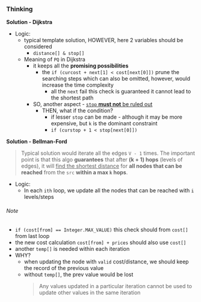 ### Thinking
**Solution - Dijkstra**
- Logic:
  - typical template solution, HOWEVER, here 2 variables should be considered
    - `distance[] & stop[]`
  - Meaning of `PQ` in Dijkstra
    - it keeps all the **promising possibilities**
      - the `if (curcost + next[1] < cost[next[0]])` prune the searching steps which can also be omitted, however, would increase the time complexity
        - all the `next` fail this check is guaranteed it cannot lead to the shortest path
    - SO, another aspect - <u>`stop` **must not** be ruled out</u>
      - THEN, what if the condition?
        - if lesser `stop` can be made - although it may be more expensive, but `k` is the dominant constraint
        - `if (curstop + 1 < stop[next[0]])`
      
**Solution - Bellman-Ford**
> Typical solution would iterate all the edges `V - 1` times. The important point is that this algo **guarantees** 
> that after **(k + 1) hops** (levels of edges), it will <u>find the shortest distance</u> for **all nodes that can be reached**
> from the `src` **within a max `k` hops**.

- Logic:
  - In each `ith` loop, we update all the nodes that can be reached with `i` levels/steps
###### Note
  - `if (cost[from] == Integer.MAX_VALUE)` this check should from `cost[]` from last loop
  - the new cost calculation `cost[from] + prices` should also use `cost[]`
  - another `temp[]` is needed within each iteration
  - WHY?
    - when updating the node with `valid` cost/distance, we should keep the record of the previous value
    - without `temp[]`, the prev value would be lost
      > Any values updated in a particular iteration cannot be used to update other values in the same iteration